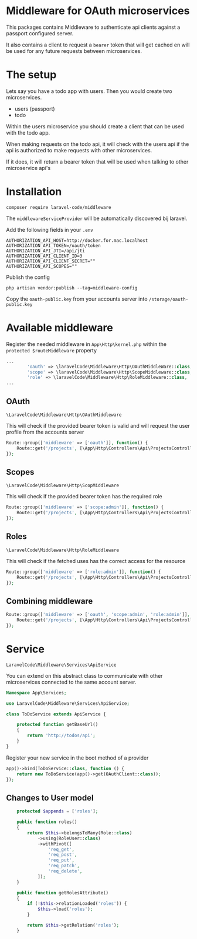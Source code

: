 # Middleware for OAuth microservices

This packages contains Middleware to authenticate api clients against a passport configured server.

It also contains a client to request a ```bearer``` token that will get cached en will be used 
for any future requests between microservices.


# The setup

Lets say you have a todo app with users. Then you would create two microservices.
- users (passport)
- todo

Within the users microservice you should create a client that can be used with the todo app.

When making requests on the todo api, it will check with the users api if the api is authorized 
to make requests with other microservices.

If it does, it will return a bearer token that will be used when talking to other microservice api's


# Installation

```shell script
composer require laravel-code/middleware
```

The ```middlewareServiceProvider``` will be automatically discovered bij laravel.

Add the following fields in your ```.env```
```dotenv
AUTHORIZATION_API_HOST=http://docker.for.mac.localhost
AUTHORIZATION_API_TOKEN=/oauth/token
AUTHORIZATION_API_JTI=/api/jti
AUTHORIZATION_API_CLIENT_ID=3
AUTHORIZATION_API_CLIENT_SECRET=""
AUTHORIZATION_API_SCOPES=""
```

Publish the config

```shell script
php artisan vendor:publish --tag=middleware-config
```

Copy the ```oauth-public.key``` from your accounts server into ```/storage/oauth-public.key```

# Available middleware

Register the needed middleware in ```App\Http\kernel.php``` within the ```protected $routeMiddleware``` property


```php
...
        'oauth' => \laravelCode\Middleware\Http\OAuthMiddleWare::class,
        'scope' => \laravelCode\Middleware\Http\ScopeMiddleware::class,
        'role' => \laravelCode\Middleware\Http\RoleMiddleware::class,
...
```


## OAuth
```\LaravelCode\Middleware\Http\OAuthMiddleware```

This will check if the provided bearer token is valid and will request the user profile from the accounts server

```php
Route::group(['middleware' => ['oauth']], function() {
    Route::get('/projects', [\App\Http\Controllers\Api\ProjectsController::class, 'index']);
});
```

## Scopes
```\LaravelCode\Middleware\Http\ScopMiddleware```

This will check if the provided bearer token has the required role

```php
Route::group(['middleware' => ['scope:admin']], function() {
    Route::get('/projects', [\App\Http\Controllers\Api\ProjectsController::class, 'index']);
});
```

## Roles
```\LaravelCode\Middleware\Http\RoleMiddleware```

This will check if the fetched uses has the correct access for the resource

```php
Route::group(['middleware' => ['role:admin']], function() {
    Route::get('/projects', [\App\Http\Controllers\Api\ProjectsController::class, 'index']);
});
```

## Combining middleware

```php
Route::group(['middleware' => ['oauth', 'scope:admin', 'role:admin']], function() {
    Route::get('/projects', [\App\Http\Controllers\Api\ProjectsController::class, 'index']);
});
```

# Service

```LaravelCode\Middleware\Services\ApiService```

You can extend on this abstract class to communicate with other microservices
connected to the same account server.

```php
Namespace App\Services;

use LaravelCode\Middleware\Services\ApiService;

class ToDoService extends ApiService {

    protected function getBaseUrl()
    {
        return 'http://todos/api';
    }
}

```

Register your new service in the boot method of a provider

```php
app()->bind(ToDoService::class, function () {
    return new ToDoService(app()->get(OAuthClient::class));
});
```


## Changes to User model

```php
    protected $appends = ['roles'];

    public function roles()
    {
        return $this->belongsToMany(Role::class)
            ->using(RoleUser::class)
            ->withPivot([
                'req_get',
                'req_post',
                'req_put',
                'req_patch',
                'req_delete',
            ]);
    }

    public function getRolesAttribute()
    {
        if (!$this->relationLoaded('roles')) {
            $this->load('roles');
        }

        return $this->getRelation('roles');
    }

```